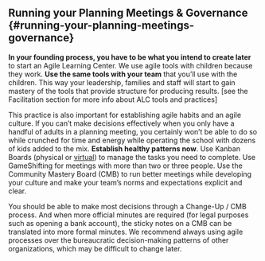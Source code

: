 ## Running your Planning Meetings & Governance {#running-your-planning-meetings-governance}

**In your founding process, you have to be what you intend to create later** to start an Agile Learning Center. We use agile tools with children because they work. **Use the same tools with your team** that you’ll use with the children. This way your leadership, families and staff will start to gain mastery of the tools that provide structure for producing results. [see the Facilitation section for more info about ALC tools and practices]

This practice is also important for establishing agile habits and an agile culture. If you can’t make decisions effectively when you only have a handful of adults in a planning meeting, you certainly won’t be able to do so while crunched for time and energy while operating the school with dozens of kids added to the mix. **Establish healthy patterns now**. Use Kanban Boards (physical or [virtual](https://trello.com/)) to manage the tasks you need to complete. Use GameShifting for meetings with more than two or three people. Use the Community Mastery Board (CMB) to run better meetings while developing your culture and make your team’s norms and expectations explicit and clear.

You should be able to make most decisions through a Change-Up / CMB process. And when more official minutes are required (for legal purposes such as opening a bank account), the sticky notes on a CMB can be translated into more formal minutes. We recommend always using agile processes over the bureaucratic decision-making patterns of other organizations, which may be difficult to change later.